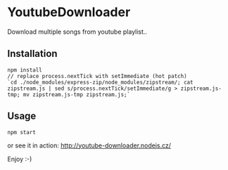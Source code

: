 YoutubeDownloader
=================

Download multiple songs from youtube playlist..


Installation
-----------

    npm install
    // replace process.nextTick with setImmediate (hot patch)
    `cd ./node_modules/express-zip/node_modules/zipstream/; cat zipstream.js | sed s/process.nextTick/setImmediate/g > zipstream.js-tmp; mv zipstream.js-tmp zipstream.js;`

Usage
-----

	npm start

or see it in action: http://youtube-downloader.nodejs.cz/

Enjoy :-)

